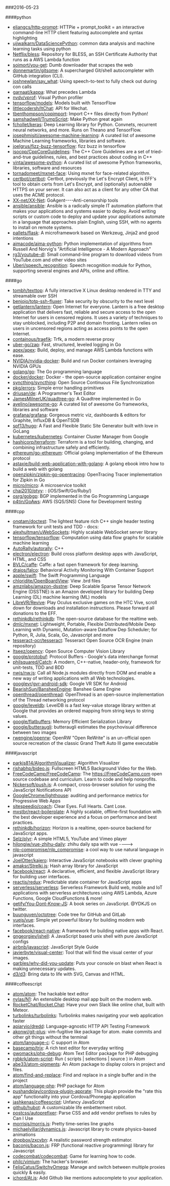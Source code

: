 ###2016-05-23

####python
* [eliangcs/http-prompt](https://github.com/eliangcs/http-prompt): HTTPie + prompt_toolkit = an interactive command-line HTTP client featuring autocomplete and syntax highlighting
* [ujjwalkarn/DataSciencePython](https://github.com/ujjwalkarn/DataSciencePython): common data analysis and machine learning tasks using python
* [Netflix/bless](https://github.com/Netflix/bless): Repository for BLESS, an SSH Certificate Authority that runs as a AWS Lambda function
* [soimort/you-get](https://github.com/soimort/you-get):  Dumb downloader that scrapes the web
* [donnemartin/gitsome](https://github.com/donnemartin/gitsome): A supercharged Git/shell autocompleter with GitHub integration (CLI).
* [joshnewlan/say_what](https://github.com/joshnewlan/say_what): Using speech-to-text to fully check out during con calls
* [garnaat/kappa](https://github.com/garnaat/kappa): What precedes Lambda
* [nvdv/vprof](https://github.com/nvdv/vprof): Visual Python profiler
* [tensorflow/models](https://github.com/tensorflow/models): Models built with TensorFlow
* [littlecodersh/ItChat](https://github.com/littlecodersh/ItChat): API for Wechat. 
* [tbenthompson/cppimport](https://github.com/tbenthompson/cppimport): Import C++ files directly from Python!
* [samshadwell/TrumpScript](https://github.com/samshadwell/TrumpScript): Make Python great again
* [fchollet/keras](https://github.com/fchollet/keras): Deep Learning library for Python. Convnets, recurrent neural networks, and more. Runs on Theano and TensorFlow.
* [josephmisiti/awesome-machine-learning](https://github.com/josephmisiti/awesome-machine-learning): A curated list of awesome Machine Learning frameworks, libraries and software.
* [joelgrus/fizz-buzz-tensorflow](https://github.com/joelgrus/fizz-buzz-tensorflow): fizz buzz in tensorflow
* [isocpp/CppCoreGuidelines](https://github.com/isocpp/CppCoreGuidelines): The C++ Core Guidelines are a set of tried-and-true guidelines, rules, and best practices about coding in C++
* [vinta/awesome-python](https://github.com/vinta/awesome-python): A curated list of awesome Python frameworks, libraries, software and resources
* [tornadomeet/mxnet-face](https://github.com/tornadomeet/mxnet-face): Using mxnet for face-related algorithm.
* [certbot/certbot](https://github.com/certbot/certbot): Certbot, previously the Let's Encrypt Client, is EFF's tool to obtain certs from Let's Encrypt, and (optionally) autoenable HTTPS on your server. It can also act as a client for any other CA that uses the ACME protocol.
* [XX-net/XX-Net](https://github.com/XX-net/XX-Net): GoAgent----Anti-censorship tools
* [ansible/ansible](https://github.com/ansible/ansible): Ansible is a radically simple IT automation platform that makes your applications and systems easier to deploy. Avoid writing scripts or custom code to deploy and update your applications automate in a language that approaches plain English, using SSH, with no agents to install on remote systems.
* [pallets/flask](https://github.com/pallets/flask): A microframework based on Werkzeug, Jinja2 and good intentions
* [aimacode/aima-python](https://github.com/aimacode/aima-python): Python implementation of algorithms from Russell And Norvig's "Artificial Intelligence - A Modern Approach"
* [rg3/youtube-dl](https://github.com/rg3/youtube-dl): Small command-line program to download videos from YouTube.com and other video sites
* [Uberi/speech_recognition](https://github.com/Uberi/speech_recognition): Speech recognition module for Python, supporting several engines and APIs, online and offline.

####go
* [tombh/texttop](https://github.com/tombh/texttop): A fully interactive X Linux desktop rendered in TTY and streamable over SSH
* [benjojo/totp-ssh-fluxer](https://github.com/benjojo/totp-ssh-fluxer): Take security by obscurity to the next level
* [getlantern/lantern](https://github.com/getlantern/lantern):  Open Internet for everyone. Lantern is a free desktop application that delivers fast, reliable and secure access to the open Internet for users in censored regions. It uses a variety of techniques to stay unblocked, including P2P and domain fronting. Lantern relies on users in uncensored regions acting as access points to the open Internet.
* [containous/traefik](https://github.com/containous/traefik): Trfk, a modern reverse proxy
* [uber-go/zap](https://github.com/uber-go/zap): Fast, structured, leveled logging in Go
* [apex/apex](https://github.com/apex/apex): Build, deploy, and manage AWS Lambda functions with ease.
* [NVIDIA/nvidia-docker](https://github.com/NVIDIA/nvidia-docker): Build and run Docker containers leveraging NVIDIA GPUs
* [golang/go](https://github.com/golang/go): The Go programming language
* [docker/docker](https://github.com/docker/docker): Docker - the open-source application container engine
* [syncthing/syncthing](https://github.com/syncthing/syncthing): Open Source Continuous File Synchronization
* [pkg/errors](https://github.com/pkg/errors): Simple error handling primitives
* [driusan/de](https://github.com/driusan/de): A Programmer's Text Editor
* [JamesMilnerUK/quadtree-go](https://github.com/JamesMilnerUK/quadtree-go): A Quadtree implemented in Go
* [avelino/awesome-go](https://github.com/avelino/awesome-go): A curated list of awesome Go frameworks, libraries and software
* [grafana/grafana](https://github.com/grafana/grafana): Gorgeous metric viz, dashboards & editors for Graphite, InfluxDB & OpenTSDB
* [spf13/hugo](https://github.com/spf13/hugo): A Fast and Flexible Static Site Generator built with love in GoLang
* [kubernetes/kubernetes](https://github.com/kubernetes/kubernetes): Container Cluster Manager from Google
* [hashicorp/terraform](https://github.com/hashicorp/terraform): Terraform is a tool for building, changing, and combining infrastructure safely and efficiently.
* [ethereum/go-ethereum](https://github.com/ethereum/go-ethereum): Official golang implementation of the Ethereum protocol
* [astaxie/build-web-application-with-golang](https://github.com/astaxie/build-web-application-with-golang): A golang ebook intro how to build a web with golang
* [openzipkin/zipkin-go-opentracing](https://github.com/openzipkin/zipkin-go-opentracing): OpenTracing Tracer implementation for Zipkin in Go
* [micro/micro](https://github.com/micro/micro): A microservice toolkit
* [chai2010/ptyy](https://github.com/chai2010/ptyy): :    (iOS/Swift/Go/Ruby/)
* [osrg/gobgp](https://github.com/osrg/gobgp): BGP implemented in the Go Programming Language
* [p4tin/GoAws](https://github.com/p4tin/GoAws): AWS (SQS/SNS) Clone for Development testing

####cpp
* [onqtam/doctest](https://github.com/onqtam/doctest): The lightest feature rich C++ single header testing framework for unit tests and TDD - docs:
* [alexhultman/uWebSockets](https://github.com/alexhultman/uWebSockets): Highly scalable WebSocket server library
* [tensorflow/tensorflow](https://github.com/tensorflow/tensorflow): Computation using data flow graphs for scalable machine learning
* [AutoRally/autorally](https://github.com/AutoRally/autorally): C++
* [electron/electron](https://github.com/electron/electron): Build cross platform desktop apps with JavaScript, HTML, and CSS
* [BVLC/caffe](https://github.com/BVLC/caffe): Caffe: a fast open framework for deep learning.
* [draios/falco](https://github.com/draios/falco): Behavioral Activity Monitoring With Container Support
* [apple/swift](https://github.com/apple/swift): The Swift Programming Language
* [chloridite/OpenBoardView](https://github.com/chloridite/OpenBoardView): View .brd files
* [amznlabs/amazon-dsstne](https://github.com/amznlabs/amazon-dsstne): Deep Scalable Sparse Tensor Network Engine (DSSTNE) is an Amazon developed library for building Deep Learning (DL) machine learning (ML) models
* [LibreVR/Revive](https://github.com/LibreVR/Revive): Play Oculus exclusive games on the HTC Vive, scroll down for downloads and installation instructions. Please forward all donations to the EFF.
* [rethinkdb/rethinkdb](https://github.com/rethinkdb/rethinkdb): The open-source database for the realtime web.
* [dmlc/mxnet](https://github.com/dmlc/mxnet): Lightweight, Portable, Flexible Distributed/Mobile Deep Learning with Dynamic, Mutation-aware Dataflow Dep Scheduler; for Python, R, Julia, Scala, Go, Javascript and more
* [tesseract-ocr/tesseract](https://github.com/tesseract-ocr/tesseract): Tesseract Open Source OCR Engine (main repository)
* [Itseez/opencv](https://github.com/Itseez/opencv): Open Source Computer Vision Library
* [google/protobuf](https://github.com/google/protobuf): Protocol Buffers - Google's data interchange format
* [philsquared/Catch](https://github.com/philsquared/Catch): A modern, C++-native, header-only, framework for unit-tests, TDD and BDD
* [nwjs/nw.js](https://github.com/nwjs/nw.js): Call all Node.js modules directly from DOM and enable a new way of writing applications with all Web technologies.
* [googlevr/gvr-android-sdk](https://github.com/googlevr/gvr-android-sdk): Google VR SDK for Android
* [BearishSun/BansheeEngine](https://github.com/BearishSun/BansheeEngine): Banshee Game Engine
* [openthread/openthread](https://github.com/openthread/openthread): OpenThread is an open-source implementation of the Thread networking protocol
* [google/leveldb](https://github.com/google/leveldb): LevelDB is a fast key-value storage library written at Google that provides an ordered mapping from string keys to string values.
* [google/flatbuffers](https://github.com/google/flatbuffers): Memory Efficient Serialization Library
* [google/butteraugli](https://github.com/google/butteraugli): butteraugli estimates the psychovisual difference between two images
* [rwengine/openrw](https://github.com/rwengine/openrw): OpenRW "Open ReWrite" is an un-official open source recreation of the classic Grand Theft Auto III game executable

####javascript
* [parkjs814/AlgorithmVisualizer](https://github.com/parkjs814/AlgorithmVisualizer): Algorithm Visualizer
* [rishabhp/bideo.js](https://github.com/rishabhp/bideo.js): Fullscreen HTML5 Background Video for the Web.
* [FreeCodeCamp/FreeCodeCamp](https://github.com/FreeCodeCamp/FreeCodeCamp): The https://FreeCodeCamp.com open source codebase and curriculum. Learn to code and help nonprofits.
* [Nickersoft/push.js](https://github.com/Nickersoft/push.js): A compact, cross-browser solution for using the JavaScript Notifications API
* [GoogleChrome/lighthouse](https://github.com/GoogleChrome/lighthouse): auditing and performance metrics for Progressive Web Apps
* [sitespeedio/coach](https://github.com/sitespeedio/coach): Clear Eyes. Full Hearts. Cant Lose.
* [mxstbr/react-boilerplate](https://github.com/mxstbr/react-boilerplate):  A highly scalable, offline-first foundation with the best developer experience and a focus on performance and best practices.
* [rethinkdb/horizon](https://github.com/rethinkdb/horizon): Horizon is a realtime, open-source backend for JavaScript apps.
* [Selz/plyr](https://github.com/Selz/plyr): A simple HTML5, YouTube and Vimeo player
* [hilongjw/vue-zhihu-daily](https://github.com/hilongjw/vue-zhihu-daily): zhihu daily spa with vue  ---->
* [nlp-compromise/nlp_compromise](https://github.com/nlp-compromise/nlp_compromise): a cool way to use natural language in javascript
* [JoelOtter/kajero](https://github.com/JoelOtter/kajero): Interactive JavaScript notebooks with clever graphing
* [amaksr/Strelki.js](https://github.com/amaksr/Strelki.js): Hash array library for JavaScript
* [facebook/react](https://github.com/facebook/react): A declarative, efficient, and flexible JavaScript library for building user interfaces.
* [reactjs/redux](https://github.com/reactjs/redux): Predictable state container for JavaScript apps
* [serverless/serverless](https://github.com/serverless/serverless): Serverless Framework  Build web, mobile and IoT applications with serverless architectures using AWS Lambda, Azure Functions, Google CloudFunctions & more! 
* [getify/You-Dont-Know-JS](https://github.com/getify/You-Dont-Know-JS): A book series on JavaScript. @YDKJS on twitter.
* [buunguyen/octotree](https://github.com/buunguyen/octotree): Code tree for GitHub and GitLab
* [vuejs/vue](https://github.com/vuejs/vue): Simple yet powerful library for building modern web interfaces.
* [facebook/react-native](https://github.com/facebook/react-native): A framework for building native apps with React.
* [gngeorgiev/jshell](https://github.com/gngeorgiev/jshell):  A JavaScript based unix shell with pure JavaScript configs
* [airbnb/javascript](https://github.com/airbnb/javascript): JavaScript Style Guide
* [javierbyte/visual-center](https://github.com/javierbyte/visual-center): Tool that will find the visual center of your images.
* [garbles/why-did-you-update](https://github.com/garbles/why-did-you-update):  Puts your console on blast when React is making unnecessary updates.
* [d3/d3](https://github.com/d3/d3): Bring data to life with SVG, Canvas and HTML. 

####coffeescript
* [atom/atom](https://github.com/atom/atom): The hackable text editor
* [nylas/N1](https://github.com/nylas/N1):  An extensible desktop mail app built on the modern web.
* [RocketChat/Rocket.Chat](https://github.com/RocketChat/Rocket.Chat): Have your own Slack like online chat, built with Meteor.
* [turbolinks/turbolinks](https://github.com/turbolinks/turbolinks): Turbolinks makes navigating your web application faster
* [apiaryio/dredd](https://github.com/apiaryio/dredd): Language-agnostic HTTP API Testing Framework
* [akonwi/git-plus](https://github.com/akonwi/git-plus): vim-fugitive like package for atom. make commits and other git things without the terminal
* [atom/language-c](https://github.com/atom/language-c): C support in Atom
* [basecamp/trix](https://github.com/basecamp/trix): A rich text editor for everyday writing
* [gwomacks/php-debug](https://github.com/gwomacks/php-debug): Atom Text Editor package for PHP debugging
* [rgbkrk/atom-script](https://github.com/rgbkrk/atom-script):  Run ( scripts | selections | source ) in Atom
* [abe33/atom-pigments](https://github.com/abe33/atom-pigments): An Atom package to display colors in project and files.
* [atom/find-and-replace](https://github.com/atom/find-and-replace): Find and replace in a single buffer and in the project
* [atom/language-php](https://github.com/atom/language-php): PHP package for Atom
* [pushandplay/cordova-plugin-apprate](https://github.com/pushandplay/cordova-plugin-apprate): This plugin provide the "rate this app" functionality into your Cordova/Phonegap application
* [jashkenas/coffeescript](https://github.com/jashkenas/coffeescript): Unfancy JavaScript
* [github/hubot](https://github.com/github/hubot): A customizable life embetterment robot.
* [postcss/autoprefixer](https://github.com/postcss/autoprefixer): Parse CSS and add vendor prefixes to rules by Can I Use
* [morrisjs/morris.js](https://github.com/morrisjs/morris.js): Pretty time-series line graphs
* [michaelvillar/dynamics.js](https://github.com/michaelvillar/dynamics.js): Javascript library to create physics-based animations
* [dropbox/zxcvbn](https://github.com/dropbox/zxcvbn): A realistic password strength estimator.
* [baconjs/bacon.js](https://github.com/baconjs/bacon.js): FRP (functional reactive programming) library for Javascript
* [codecombat/codecombat](https://github.com/codecombat/codecombat): Game for learning how to code.
* [philc/vimium](https://github.com/philc/vimium): The hacker's browser.
* [FelisCatus/SwitchyOmega](https://github.com/FelisCatus/SwitchyOmega): Manage and switch between multiple proxies quickly & easily.
* [ichord/At.js](https://github.com/ichord/At.js): Add Github like mentions autocomplete to your application.
